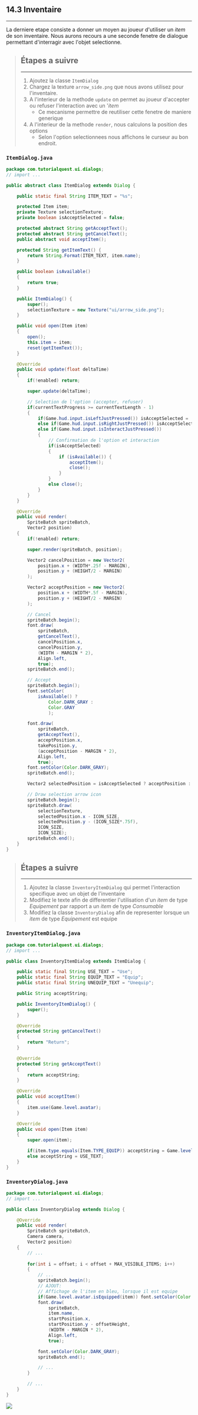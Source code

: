 ## 14.3 Inventaire
---

La derniere etape consiste a donner un moyen au joueur d'utiliser un *item* de son inventaire. Nous aurons recours a une seconde fenetre de dialogue permettant d'interragir avec l'objet selectionne.

> ## Étapes a suivre
> ---
> 1. Ajoutez la classe `ItemDialog`
> 2. Chargez la texture `arrow_side.png` que nous avons utilisez pour l'inventaire.
> 3. A l'interieur de la methode `update` on permet au joueur d'accepter ou refuser l'interaction avec un '*item*
>     * Ce mecanisme permettre de reutiliser cette fenetre de maniere generique
> 4. A l'interieur de la methode `render`, nous calculons la position des options
>     * Selon l'option selectionnees nous affichons le curseur au bon endroit.


### `ItemDialog.java`
```java
package com.tutorialquest.ui.dialogs;
// import ...

public abstract class ItemDialog extends Dialog {

    public static final String ITEM_TEXT = "%s";

    protected Item item;
    private Texture selectionTexture;
    private boolean isAcceptSelected = false;

    protected abstract String getAcceptText();
    protected abstract String getCancelText();
    public abstract void acceptItem();

    protected String getItemText() {
        return String.Format(ITEM_TEXT, item.name);
    }

    public boolean isAvailable()
    {
        return true;
    }

    public ItemDialog() {
        super();
        selectionTexture = new Texture("ui/arrow_side.png");
    }

    public void open(Item item)
    {
        open();
        this.item = item;
        reset(getItemText());
    }

    @Override
    public void update(float deltaTime)
    {
        if(!enabled) return;

        super.update(deltaTime);

        // Selection de l'option (accepter, refuser)
        if(currentTextProgress >= currentTextLength - 1)
        {
            if(Game.hud.input.isLeftJustPressed()) isAcceptSelected = !isAcceptSelected;
            else if(Game.hud.input.isRightJustPressed()) isAcceptSelected = !isAcceptSelected;
            else if(Game.hud.input.isInteractJustPressed())
            {
                // Confirmation de l'option et interaction
                if(isAcceptSelected)
                {
                    if (isAvailable()) {
                        acceptItem();
                        close();
                    }
                }
                else close();
            }
        }
    }

    @Override
    public void render(
        SpriteBatch spriteBatch,
        Vector2 position)
    {
        if(!enabled) return;

        super.render(spriteBatch, position);

        Vector2 cancelPosition = new Vector2(
            position.x + (WIDTH*.25f - MARGIN),
            position.y + (HEIGHT/2 - MARGIN)
        );

        Vector2 acceptPosition = new Vector2(
            position.x + (WIDTH*.5f - MARGIN),
            position.y + (HEIGHT/2 - MARGIN)
        );

        // Cancel
        spriteBatch.begin();
        font.draw(
            spriteBatch,
            getCancelText(),
            cancelPosition.x,
            cancelPosition.y,
            (WIDTH - MARGIN * 2),
            Align.left,
            true);
        spriteBatch.end();

        // Accept
        spriteBatch.begin();
        font.setColor(
            isAvailable() ?
                Color.DARK_GRAY :
                Color.GRAY
                );

        font.draw(
            spriteBatch,
            getAcceptText(),
            acceptPosition.x,
            takePosition.y,
            (acceptPosition - MARGIN * 2),
            Align.left,
            true);
        font.setColor(Color.DARK_GRAY);
        spriteBatch.end();

        Vector2 selectedPosition = isAcceptSelected ? acceptPosition : cancelPosition;

        // Draw selection arrow icon
        spriteBatch.begin();
        spriteBatch.draw(
            selectionTexture,
            selectedPosition.x - ICON_SIZE,
            selectedPosition.y - (ICON_SIZE*.75f),
            ICON_SIZE,
            ICON_SIZE);
        spriteBatch.end();
    }
}
```
> ## Étapes a suivre
> ---
> 1. Ajoutez la classe `InventoryItemDialog` qui permet l'interaction specifique avec un objet de l'inventaire
> 2. Modifiez le texte afin de differentier l'utilisation d'un *item* de type *Equipement* par rapport a un *item* de type *Consumable*
> 3. Modifiez la classe `InventoryDialog` afin de representer lorsque un *item* de type *Equipement* est equipe

### `InventoryItemDialog.java`
```java
package com.tutorialquest.ui.dialogs;
// import ...

public class InventoryItemDialog extends ItemDialog {

    public static final String USE_TEXT = "Use";
    public static final String EQUIP_TEXT = "Equip";
    public static final String UNEQUIP_TEXT = "Unequip";

    public String acceptString;

    public InventoryItemDialog() {
        super();
    }

    @Override
    protected String getCancelText()
    {
        return "Return";
    }

    @Override
    protected String getAcceptText()
    {
        return acceptString;
    }

    @Override
    public void acceptItem()
    {
        item.use(Game.level.avatar);
    }

    @Override
    public void open(Item item)
    {
        super.open(item);

        if(item.type.equals(Item.TYPE_EQUIP)) acceptString = Game.level.avatar.isEquipped(item) ? UNEQUIP_TEXT : EQUIP_TEXT;
        else acceptString = USE_TEXT;
    }
}

```

### `InventoryDialog.java`
```java
package com.tutorialquest.ui.dialogs;
// import ...

public class InventoryDialog extends Dialog {

    @Override
    public void render(
        SpriteBatch spriteBatch,
        Camera camera,
        Vector2 position)
    {
        // ...
        
        for(int i = offset; i < offset + MAX_VISIBLE_ITEMS; i++)
        {
            // ...
            spriteBatch.begin();
            // AJOUT:
            // Affichage de l'item en bleu, lorsque il est equipe
            if(Game.level.avatar.isEquipped(item)) font.setColor(Color.BLUE);
            font.draw(
                spriteBatch,
                item.name,
                startPosition.x,
                startPosition.y - offsetHeight,
                (WIDTH - MARGIN * 2),
                Align.left,
                true);

            font.setColor(Color.DARK_GRAY);
            spriteBatch.end();

            // ...
        }

        // ...
    }
}

```

![](./resources/dialog-inventory.gif)